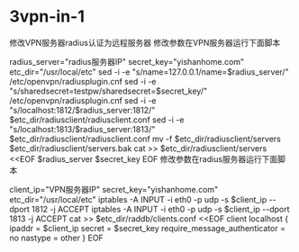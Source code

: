 # 3vpn-in-1

修改VPN服务器radius认证为远程服务器
修改参数在VPN服务器运行下面脚本

radius_server="radius服务器IP"
secret_key="yishanhome.com"
etc_dir="/usr/local/etc"
sed -i -e "s/name=127.0.0.1/name=$radius_server/" /etc/openvpn/radiusplugin.cnf
sed -i -e "s/sharedsecret=testpw/sharedsecret=$secret_key/" /etc/openvpn/radiusplugin.cnf
sed -i -e "s/localhost:1812/$radius_server:1812/" $etc_dir/radiusclient/radiusclient.conf
sed -i -e "s/localhost:1813/$radius_server:1813/" $etc_dir/radiusclient/radiusclient.conf
mv -f $etc_dir/radiusclient/servers $etc_dir/radiusclient/servers.bak
cat >> $etc_dir/radiusclient/servers <<EOF
$radius_server $secret_key
EOF
修改参数在radius服务器运行下面脚本

client_ip="VPN服务器IP"
secret_key="yishanhome.com"
etc_dir="/usr/local/etc"
iptables -A INPUT -i eth0 -p udp -s $client_ip --dport 1812 -j ACCEPT
iptables -A INPUT -i eth0 -p udp -s $client_ip --dport 1813 -j ACCEPT
cat >> $etc_dir/raddb/clients.conf <<EOF
client localhost {
 ipaddr = $client_ip
 secret = $secret_key
 require_message_authenticator = no
 nastype  = other
}
EOF
